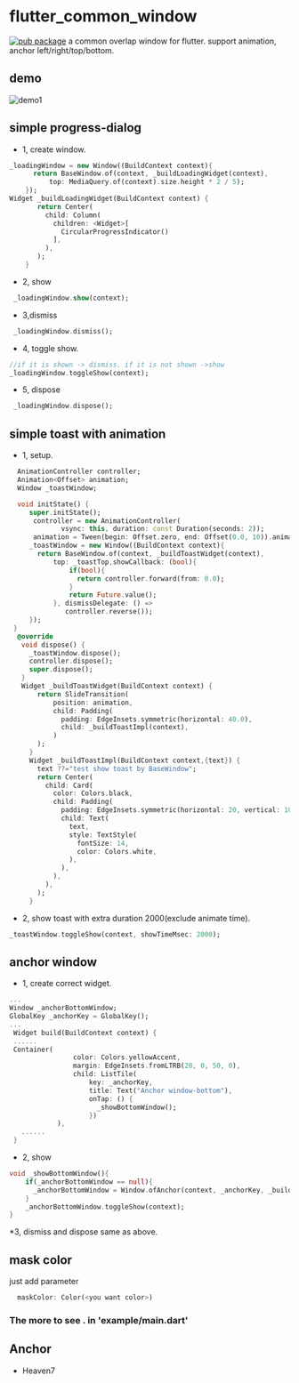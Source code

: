# flutter_common_window
[![pub package](https://img.shields.io/pub/v/flutter_common_window.svg)](https://pub.dev/packages/flutter_common_window)
a common overlap window for flutter. support animation, anchor left/right/top/bottom.

## demo
 ![demo1](https://github.com/LightSun/flutter-commons/blob/master/assets/flutter_common_window.gif)
## simple progress-dialog
* 1, create window.
```dart
_loadingWindow = new Window((BuildContext context){
      return BaseWindow.of(context, _buildLoadingWidget(context),
          top: MediaQuery.of(context).size.height * 2 / 5);
    });
Widget _buildLoadingWidget(BuildContext context) {
       return Center(
         child: Column(
           children: <Widget>[
             CircularProgressIndicator()
           ],
         ),
       );
    }
```
* 2, show
```dart
 _loadingWindow.show(context);
```
* 3,dismiss
```dart
 _loadingWindow.dismiss();
```
* 4, toggle show.
```dart
//if it is shown -> dismiss. if it is not shown ->show
_loadingWindow.toggleShow(context);
```
* 5, dispose
```dart
 _loadingWindow.dispose();
```

## simple toast with animation
* 1, setup.
``` dart
  AnimationController controller;
  Animation<Offset> animation;
  Window _toastWindow;

  void initState() {
     super.initState();
      controller = new AnimationController(
             vsync: this, duration: const Duration(seconds: 2));
      animation = Tween(begin: Offset.zero, end: Offset(0.0, 10)).animate(controller);
     _toastWindow = new Window((BuildContext context){
       return BaseWindow.of(context, _buildToastWidget(context),
           top: _toastTop,showCallback: (bool){
               if(bool){
                 return controller.forward(from: 0.0);
               }
               return Future.value();
           }, dismissDelegate: () =>
              controller.reverse());
     });
 }
  @override
   void dispose() {
     _toastWindow.dispose();
     controller.dispose();
     super.dispose();
   }
   Widget _buildToastWidget(BuildContext context) {
       return SlideTransition(
           position: animation,
           child: Padding(
             padding: EdgeInsets.symmetric(horizontal: 40.0),
             child: _buildToastImpl(context),
           )
       );
     }
     Widget _buildToastImpl(BuildContext context,{text}) {
       text ??="test show toast by BaseWindow";
       return Center(
         child: Card(
           color: Colors.black,
           child: Padding(
             padding: EdgeInsets.symmetric(horizontal: 20, vertical: 10),
             child: Text(
               text,
               style: TextStyle(
                 fontSize: 14,
                 color: Colors.white,
               ),
             ),
           ),
         ),
       );
     }
```
* 2, show toast with extra duration 2000(exclude animate time).
```dart
_toastWindow.toggleShow(context, showTimeMsec: 2000);
```
## anchor window
* 1, create correct widget.
```dart
...
Window _anchorBottomWindow;
GlobalKey _anchorKey = GlobalKey();
...
 Widget build(BuildContext context) {
 ......
 Container(
                color: Colors.yellowAccent,
                margin: EdgeInsets.fromLTRB(20, 0, 50, 0),
                child: ListTile(
                    key: _anchorKey,
                    title: Text("Anchor window-bottom"),
                    onTap: () {
                      _showBottomWindow();
                    })
            ),
   ......
 }
```
* 2, show
```dart
void _showBottomWindow(){
    if(_anchorBottomWindow == null){
      _anchorBottomWindow = Window.ofAnchor(context, _anchorKey, _buildToastImpl(context));
    }
    _anchorBottomWindow.toggleShow(context);
}
```
*3, dismiss and dispose same as above.

## mask color
just add parameter
```dart
  maskColor: Color(<you want color>)
```

### The more to see . in 'example/main.dart'
## Anchor
* Heaven7